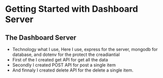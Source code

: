 # Getting Started with Dashboard Server

## The Dashboard Server

* Technology what I use, Here I use, express for the server, mongodb for database, and dotenv for the protect the creadiantial
* First of the I created get API for get all the data
* Secondly I created POST API for post a single item
* And finnaly I created delete API for the delete a single item.
